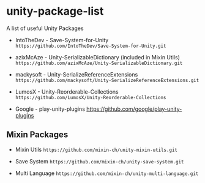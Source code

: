 # unity-package-list
A list of useful Unity Packages

- IntoTheDev - Save-System-for-Unity
`https://github.com/IntoTheDev/Save-System-for-Unity.git`

- azixMcAze - Unity-SerializableDictionary (included in Mixin Utils)
`https://github.com/azixMcAze/Unity-SerializableDictionary.git`

- mackysoft - Unity-SerializeReferenceExtensions
`https://github.com/mackysoft/Unity-SerializeReferenceExtensions.git`

- LumosX - Unity-Reorderable-Collections
`https://github.com/LumosX/Unity-Reorderable-Collections`

- Google - play-unity-plugins
https://github.com/google/play-unity-plugins

## Mixin Packages
- Mixin Utils
`https://github.com/mixin-ch/unity-mixin-utils.git`

- Save System
`https://github.com/mixin-ch/unity-save-system.git`

- Multi Language
`https://github.com/mixin-ch/unity-multi-language.git`

